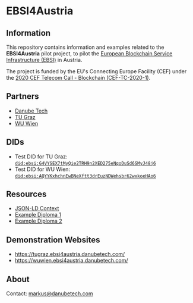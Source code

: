 # EBSI4Austria

## Information

This repository contains information and examples related to the **EBSI4Austria** pilot project, to pilot the [European Blockchain Service Infrastructure (EBSI)](https://ec.europa.eu/cefdigital/wiki/display/CEFDIGITAL/EBSI) in Austria.

The project is funded by the EU's Connecting Europe Facility (CEF) under the [2020 CEF Telecom Call - Blockchain (CEF-TC-2020-1)](https://ec.europa.eu/inea/en/connecting-europe-facility/cef-telecom/apply-funding/2020-cef-telecom-calls-proposals).

## Partners

* [Danube Tech](https://danubetech.com/)
* [TU Graz](https://www.tugraz.at/)
* [WU Wien](https://www.wu.ac.at/)

## DIDs

* Test DID for TU Graz: [`did:ebsi:G4VYSEX7tMyQie2TRH9n2XED275eNqoDuSd6SMyJ48j6`](https://dev.uniresolver.io/#did:ebsi:G4VYSEX7tMyQie2TRH9n2XED275eNqoDuSd6SMyJ48j6)
* Test DID for WU Wien: [`did:ebsi:AQYYKxhchnEwBNeXftt3drEuzNDWehsbr62wxkoeHAo6`](https://dev.uniresolver.io/#did:ebsi:AQYYKxhchnEwBNeXftt3drEuzNDWehsbr62wxkoeHAo6)

## Resources

* [JSON-LD Context](https://github.com/danubetech/ebsi4austria-examples/blob/main/context/essif-schemas-vc-2020-v1.jsonld)
* [Example Diploma 1](https://github.com/danubetech/ebsi4austria-examples/blob/main/verifiablecredentials/diploma-tu-graz.jsonld)
* [Example Diploma 2](https://github.com/danubetech/ebsi4austria-examples/blob/main/verifiablecredentials/diploma-wu-wien.jsonld)

## Demonstration Websites

* https://tugraz.ebsi4austria.danubetech.com/
* https://wuwien.ebsi4austria.danubetech.com/

## About

Contact: markus@danubetech.com
